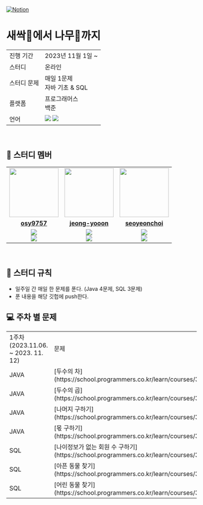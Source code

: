 <a href="https://www.notion.so/37f5872820e44ed08c4b1f3d3c8d6f28?v=6f6dded3f04c472ab8d88d4c81dcfd0f">
<img src="https://img.shields.io/badge/Notion-%23000000.svg?style=for-the-flat&amp;logo=notion&amp;logoColor=white" alt="Notion">
</a>

# 새싹🌱에서 나무🌲까지

<table>
  <tr>
    <td>진행 기간</td>
    <td>2023년 11월 1일 ~ </td>
  </tr>
  <tr>
    <td>스터디</td>
    <td>온라인</td>
  </tr>
  <tr>
    <td>스터디 문제</td>
    <td> 매일 1문제 <br/>자바 기초 & SQL</td> 
  </tr>
  <tr>
    <td>플랫폼</td>
    <td>프로그래머스<br/>백준</td>
  </tr>
  <tr>
    <td>언어</td>
    <td><img src="https://img.shields.io/badge/java-%23ED8B00.svg?style=for-the-badge&logo=openjdk&logoColor=white"> 
        <img src="https://img.shields.io/badge/mysql-%2300f.svg?style=for-the-badge&logo=mysql&logoColor=white">
    </td>
  </tr>
</table>

<br/>

## 🤖 스터디 멤버

<table>
 <tr>
    <td align="center"><a href="https://github.com/jinny-l"><img src="https://avatars.githubusercontent.com/osy9757" width="130px;" alt=""></a></td>
    <td align="center"><a href="https://github.com/HyowonSin"><img src="https://avatars.githubusercontent.com/jeong-yooon" width="130px;" alt=""></a></td>
    <td align="center"><a href="https://github.com/jaea-kim"><img src="https://avatars.githubusercontent.com/seoyeonchoi" width="130px;" alt=""></a></td>
  </tr>
  <tr>
    <td align="center"><a href="https://github.com/jinny-l"><b>osy9757</b></a></td>
    <td align="center"><a href="https://github.com/HyowonSin"><b>jeong-yooon</b></a></td>
    <td align="center"><a href="https://github.com/jaea-kim"><b>seoyeonchoi</b></a></td>
  </tr>
  <tr> 
    <td align="center"><img src="https://img.shields.io/badge/java-%23ED8B00.svg?style=for-the-badge&logo=openjdk&logoColor=white"><br/><img src="https://img.shields.io/badge/mysql-%2300f.svg?style=for-the-badge&logo=mysql&logoColor=white"></td>
    <td align="center"><img src="https://img.shields.io/badge/java-%23ED8B00.svg?style=for-the-badge&logo=openjdk&logoColor=white"><br/><img src="https://img.shields.io/badge/mysql-%2300f.svg?style=for-the-badge&logo=mysql&logoColor=white"></td>
    <td align="center"><img src="https://img.shields.io/badge/java-%23ED8B00.svg?style=for-the-badge&logo=openjdk&logoColor=white"><br/><img src="https://img.shields.io/badge/mysql-%2300f.svg?style=for-the-badge&logo=mysql&logoColor=white"></td>    
  </tr> 
</table>

<br/>

## 📌 스터디 규칙
- 일주일 간 매일 한 문제를 푼다. (Java 4문제, SQL 3문제)
- 푼 내용을 해당 깃헙에 push한다.

## 💻 주차 별 문제
<table>
  <tr>
    <td>1주차(2023.11.06. ~ 2023. 11. 12)</td>
    <td>문제</td>
  </tr>
  <tr>
    <td> JAVA </td>
    <td> [두수의 차](https://school.programmers.co.kr/learn/courses/30/lessons/120803) </td>
  </tr>
  <tr>
    <td> JAVA </td>
    <td> [두수의 곱](https://school.programmers.co.kr/learn/courses/30/lessons/120804) </td>
  </tr>
  <tr>
    <td> JAVA </td>
    <td> [나머지 구하기](https://school.programmers.co.kr/learn/courses/30/lessons/120810) </td>
  </tr>
  <tr>
    <td> JAVA </td>
    <td> [몫 구하기](https://school.programmers.co.kr/learn/courses/30/lessons/120805) </td>
  </tr>
  <tr>
    <td> SQL </td>
    <td> [나이정보가 없는 회원 수 구하기](https://school.programmers.co.kr/learn/courses/30/lessons/131528) </td>
  </tr>
  <tr>
    <td> SQL </td>
    <td> [아픈 동물 찾기](https://school.programmers.co.kr/learn/courses/30/lessons/59036) </td>
  </tr>
  <tr>
    <td> SQL </td>
    <td> [어린 동물 찾기](https://school.programmers.co.kr/learn/courses/30/lessons/59037) </td>
  </tr>

</table>
